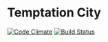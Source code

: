 # Temptation City

[![Code Climate](https://codeclimate.com/github/jplusplus/temptation-city/badges/gpa.svg)](https://codeclimate.com/github/jplusplus/temptation-city)
[![Build Status](https://travis-ci.org/jplusplus/temptation-city.svg?branch=master)](https://travis-ci.org/jplusplus/temptation-city)
